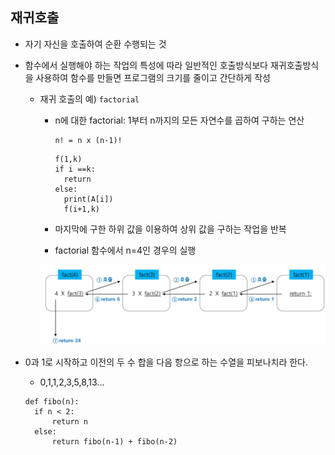 ## 재귀호출

* 자기 자신을 호출하여 순환 수행되는 것

* 함수에서 실행해야 하는 작업의 특성에 따라 일반적인 호출방식보다 재귀호출방식을 사용하여 함수를 만들면 프로그램의 크기를 줄이고 간단하게 작성

  * 재귀 호출의 예) `factorial`

    * n에 대한 factorial: 1부터 n까지의 모든 자연수를 곱하여 구하는 연산

      ```
      n! = n x (n-1)!
      ```

      ```
      f(1,k)
      if i ==k:
      	return
      else:
      	print(A[i])
      	f(i+1,k)
      ```

    * 마지막에 구한 하위 값을 이용하여 상위 값을 구하는 작업을 반복
    
    * factorial 함수에서 n=4인 경우의 실행
    
    ![image-20211210110201760](04_재귀호출.assets/image-20211210110201760.png)

+ 0과 1로 시작하고 이전의 두 수 합을 다음 항으로 하는 수열을 피보나치라 한다.

  * 0,1,1,2,3,5,8,13...

  ```
  def fibo(n):
  	if n < 2:
  		return n
  	else:
  		return fibo(n-1) + fibo(n-2)
  ```

  